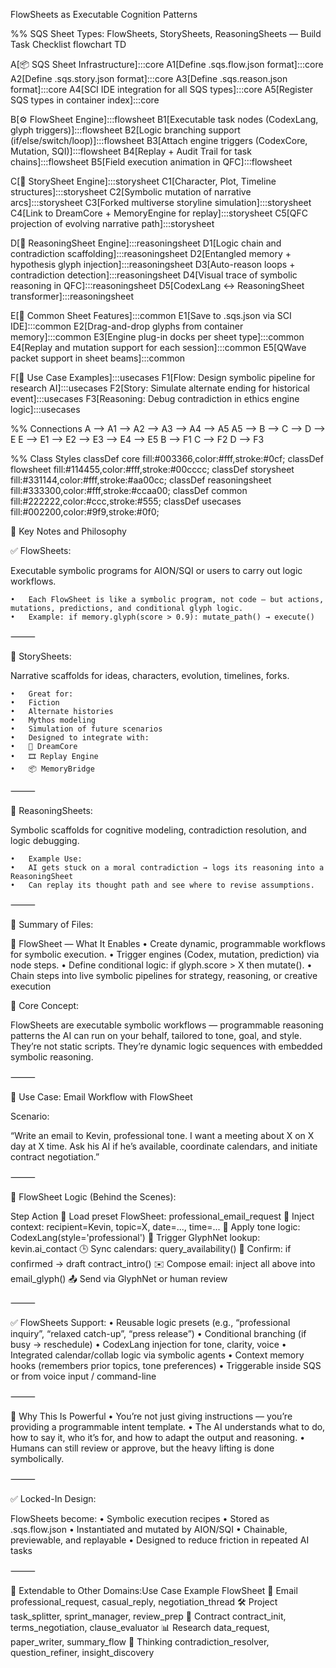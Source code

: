 FlowSheets as Executable Cognition Patterns

%% SQS Sheet Types: FlowSheets, StorySheets, ReasoningSheets — Build Task Checklist
flowchart TD

A[📦 SQS Sheet Infrastructure]:::core
A1[Define .sqs.flow.json format]:::core
A2[Define .sqs.story.json format]:::core
A3[Define .sqs.reason.json format]:::core
A4[SCI IDE integration for all SQS types]:::core
A5[Register SQS types in container index]:::core

B[⚙️ FlowSheet Engine]:::flowsheet
B1[Executable task nodes (CodexLang, glyph triggers)]:::flowsheet
B2[Logic branching support (if/else/switch/loop)]:::flowsheet
B3[Attach engine triggers (CodexCore, Mutation, SQI)]:::flowsheet
B4[Replay + Audit Trail for task chains]:::flowsheet
B5[Field execution animation in QFC]:::flowsheet

C[📖 StorySheet Engine]:::storysheet
C1[Character, Plot, Timeline structures]:::storysheet
C2[Symbolic mutation of narrative arcs]:::storysheet
C3[Forked multiverse storyline simulation]:::storysheet
C4[Link to DreamCore + MemoryEngine for replay]:::storysheet
C5[QFC projection of evolving narrative path]:::storysheet

D[🧠 ReasoningSheet Engine]:::reasoningsheet
D1[Logic chain and contradiction scaffolding]:::reasoningsheet
D2[Entangled memory + hypothesis glyph injection]:::reasoningsheet
D3[Auto-reason loops + contradiction detection]:::reasoningsheet
D4[Visual trace of symbolic reasoning in QFC]:::reasoningsheet
D5[CodexLang ↔ ReasoningSheet transformer]:::reasoningsheet

E[🔧 Common Sheet Features]:::common
E1[Save to .sqs.json via SCI IDE]:::common
E2[Drag-and-drop glyphs from container memory]:::common
E3[Engine plug-in docks per sheet type]:::common
E4[Replay and mutation support for each session]:::common
E5[QWave packet support in sheet beams]:::common

F[🧠 Use Case Examples]:::usecases
F1[Flow: Design symbolic pipeline for research AI]:::usecases
F2[Story: Simulate alternate ending for historical event]:::usecases
F3[Reasoning: Debug contradiction in ethics engine logic]:::usecases

%% Connections
A --> A1 --> A2 --> A3 --> A4 --> A5
A5 --> B --> C --> D --> E
E --> E1 --> E2 --> E3 --> E4 --> E5
B --> F1
C --> F2
D --> F3

%% Class Styles
classDef core fill:#003366,color:#fff,stroke:#0cf;
classDef flowsheet fill:#114455,color:#fff,stroke:#00cccc;
classDef storysheet fill:#331144,color:#fff,stroke:#aa00cc;
classDef reasoningsheet fill:#333300,color:#fff,stroke:#ccaa00;
classDef common fill:#222222,color:#ccc,stroke:#555;
classDef usecases fill:#002200,color:#9f9,stroke:#0f0;

🧠 Key Notes and Philosophy

✅ FlowSheets:

Executable symbolic programs for AION/SQI or users to carry out logic workflows.

	•	Each FlowSheet is like a symbolic program, not code — but actions, mutations, predictions, and conditional glyph logic.
	•	Example: if memory.glyph(score > 0.9): mutate_path() → execute()

⸻

📖 StorySheets:

Narrative scaffolds for ideas, characters, evolution, timelines, forks.

	•	Great for:
	•	Fiction
	•	Alternate histories
	•	Mythos modeling
	•	Simulation of future scenarios
	•	Designed to integrate with:
	•	🧠 DreamCore
	•	🎞️ Replay Engine
	•	📦 MemoryBridge

⸻

🧠 ReasoningSheets:

Symbolic scaffolds for cognitive modeling, contradiction resolution, and logic debugging.

	•	Example Use:
	•	AI gets stuck on a moral contradiction → logs its reasoning into a ReasoningSheet
	•	Can replay its thought path and see where to revise assumptions.

⸻

🔁 Summary of Files:

🧠 FlowSheet — What It Enables
	•	Create dynamic, programmable workflows for symbolic execution.
	•	Trigger engines (Codex, mutation, prediction) via node steps.
	•	Define conditional logic: if glyph.score > X then mutate().
	•	Chain steps into live symbolic pipelines for strategy, reasoning, or creative execution

🧠 Core Concept:

FlowSheets are executable symbolic workflows — programmable reasoning patterns the AI can run on your behalf, tailored to tone, goal, and style. They’re not static scripts. They’re dynamic logic sequences with embedded symbolic reasoning.

⸻

🧾 Use Case: Email Workflow with FlowSheet

Scenario:

“Write an email to Kevin, professional tone. I want a meeting about X on X day at X time. Ask his AI if he’s available, coordinate calendars, and initiate contract negotiation.”

⸻

🔧 FlowSheet Logic (Behind the Scenes):

Step
Action
🧠 Load preset FlowSheet: professional_email_request
🧩 Inject context: recipient=Kevin, topic=X, date=..., time=...
🧬 Apply tone logic: CodexLang(style='professional')
📡 Trigger GlyphNet lookup: kevin.ai_contact
🕒 Sync calendars: query_availability()
🧠 Confirm: if confirmed → draft contract_intro()
✉️ Compose email: inject all above into email_glyph()
📤 Send via GlyphNet or human review




⸻

✅ FlowSheets Support:
	•	Reusable logic presets (e.g., “professional inquiry”, “relaxed catch-up”, “press release”)
	•	Conditional branching (if busy → reschedule)
	•	CodexLang injection for tone, clarity, voice
	•	Integrated calendar/collab logic via symbolic agents
	•	Context memory hooks (remembers prior topics, tone preferences)
	•	Triggerable inside SQS or from voice input / command-line

⸻

🧠 Why This Is Powerful
	•	You’re not just giving instructions — you’re providing a programmable intent template.
	•	The AI understands what to do, how to say it, who it’s for, and how to adapt the output and reasoning.
	•	Humans can still review or approve, but the heavy lifting is done symbolically.

⸻

✅ Locked-In Design:

FlowSheets become:
	•	Symbolic execution recipes
	•	Stored as .sqs.flow.json
	•	Instantiated and mutated by AION/SQI
	•	Chainable, previewable, and replayable
	•	Designed to reduce friction in repeated AI tasks

⸻

🔄 Extendable to Other Domains:Use Case
Example FlowSheet
📧 Email
professional_request, casual_reply, negotiation_thread
🛠️ Project
task_splitter, sprint_manager, review_prep
🤝 Contract
contract_init, terms_negotiation, clause_evaluator
📊 Research
data_request, paper_writer, summary_flow
🧠 Thinking
contradiction_resolver, question_refiner, insight_discovery


